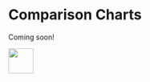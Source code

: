# Comparison Charts

Coming soon!

<img src="https://emoji.slack-edge.com/TQM6AQHSB/blobby/84f99dd2f53f9768.gif" width=50 />